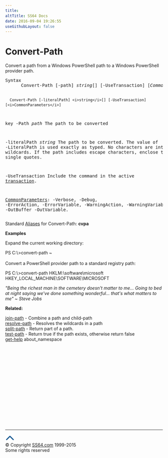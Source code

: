 ```yaml
---
title:
altTitle: SS64 Docs
date: 2016-09-04 19:26:55
useGithubLayout: false
---
```

<!-- #BeginLibraryItem "/Library/head_ps.lbi" --><!-- #EndLibraryItem --><h1>Convert-Path</h1> 
<p>Convert a path from a Windows PowerShell path to a Windows PowerShell provider path.</p>
<pre>Syntax
      Convert-Path [-path] <i>string</i>[] [-UseTransaction] [<i>CommonParameters</i>]

      Convert-Path [-literalPath] <i>string</i>[] [-UseTransaction] [<i>CommonParameters</i>]

key
   -Path <i>path</i>      The path to be converted

   -literalPath <i>string</i>
       The path to be converted. The value of -LiteralPath is used exactly
       as typed. No characters are interpreted as wildcards.
       If the path includes escape characters, enclose them in single quotes. 

   -UseTransaction
       Include the command in the active <a href="syntax-transactions.html">transaction</a>.

   <a href="common.html">CommonParameters</a>:
       -Verbose, -Debug, -ErrorAction, -ErrorVariable, -WarningAction, -WarningVariable,
       -OutBuffer -OutVariable.</pre>
<p>
  Standard <a href="get-alias.html">Aliases</a> for Convert-Path: <span class="code"> <b>cvpa</b></span></p>
<p><b>Examples</b></p>
<p>Expand the current working directory:</p>
<p><span class="code">PS C:\&gt;convert-path ~</span><br>
  <br>
  Convert a PowerShell provider path to a standard registry path:</p>
<p class="code">PS C:\&gt;convert-path HKLM:\software\microsoft<br>
HKEY_LOCAL_MACHINE\SOFTWARE\MICROSOFT</p>
<p class="quote"><i>"Being the richest man in the cemetery doesn't
matter to me... Going to bed at night saying
we've done something wonderful... that's what
matters to me" ~ Steve Jobs</i></p>
<p><b>Related:</b></p>
<p><a href="join-path.html">join-path</a> - Combine a path and child-path<br>
<a href="resolve-path.html">resolve-path</a> - Resolves the wildcards in a path <br>
<a href="split-path.html">split-path</a> - Return part of a path.<br> 
<a href="test-path.html">test-path</a> - Return true if the path exists, otherwise return false<br>
<a href="get-help.html">get-help</a> about_namespace</p><!-- #BeginLibraryItem "/Library/foot_ps.lbi" --><p>
<!-- PowerShell300 -->
<ins class="adsbygoogle" style="display:inline-block;width:300px;height:250px" data-ad-client="ca-pub-6140977852749469" data-ad-slot="6253539900"></ins>
<script>
(adsbygoogle = window.adsbygoogle || []).push({});
</script></p>
<hr>
<div id="bl" class="footer"><a href="convert-path.html#"><img src="../images/top.png" width="30" height="22" alt="Back to the Top"></a></div>
<div id="br" class="footer, tagline">© Copyright <a href="http://ss64.com/">SS64.com</a> 1999-2015<br>
Some rights reserved</div><!-- #EndLibraryItem -->

